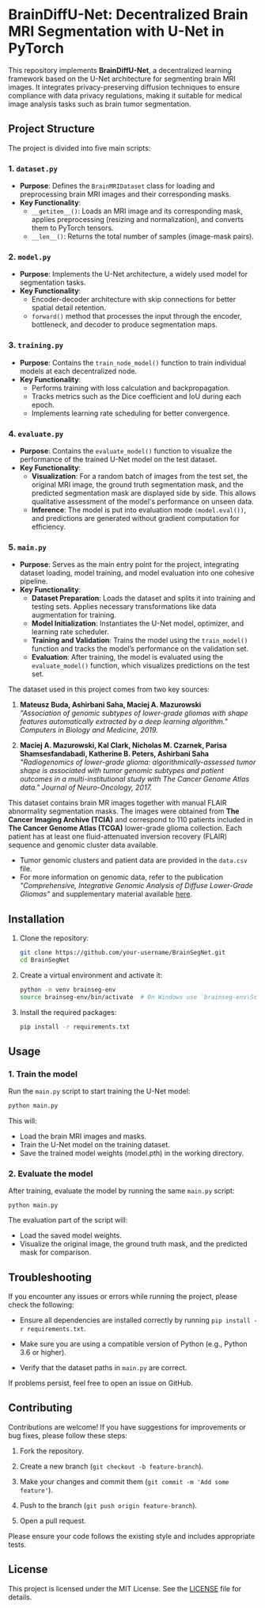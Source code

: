 # BrainDiffU-Net: Decentralized Brain MRI Segmentation with U-Net in PyTorch

This repository implements **BrainDiffU-Net**, a decentralized learning framework based on the U-Net architecture for segmenting brain MRI images. It integrates privacy-preserving diffusion techniques to ensure compliance with data privacy regulations, making it suitable for medical image analysis tasks such as brain tumor segmentation.

## Project Structure

The project is divided into five main scripts:

### 1. `dataset.py`
   - **Purpose**: Defines the `BrainMRIDataset` class for loading and preprocessing brain MRI images and their corresponding masks.
   - **Key Functionality**:
     - `__getitem__()`: Loads an MRI image and its corresponding mask, applies preprocessing (resizing and normalization), and converts them to PyTorch tensors.
     - `__len__()`: Returns the total number of samples (image-mask pairs).
       
### 2. `model.py`
   - **Purpose**: Implements the U-Net architecture, a widely used model for segmentation tasks.
   - **Key Functionality**:
     - Encoder-decoder architecture with skip connections for better spatial detail retention.
     - `forward()` method that processes the input through the encoder, bottleneck, and decoder to produce segmentation maps.


### 3. `training.py`
   - **Purpose**: Contains the `train_node_model()` function to train individual models at each decentralized node.
   - **Key Functionality**:
     - Performs training with loss calculation and backpropagation.
     - Tracks metrics such as the Dice coefficient and IoU during each epoch.
     - Implements learning rate scheduling for better convergence.

### 4. `evaluate.py`
   - **Purpose**: Contains the `evaluate_model()` function to visualize the performance of the trained U-Net model on the test dataset.
   - **Key Functionality**:
     - **Visualization**: For a random batch of images from the test set, the original MRI image, the ground truth segmentation mask, and the predicted segmentation mask are displayed side by side. This allows qualitative assessment of the model's performance on unseen data.
     - **Inference**: The model is put into evaluation mode `(model.eval())`, and predictions are generated without gradient computation for efficiency.


### 5. `main.py`
   - **Purpose**: Serves as the main entry point for the project, integrating dataset loading, model training, and model evaluation into one cohesive pipeline.
   - **Key Functionality**:
     - **Dataset Preparation**: Loads the dataset and splits it into training and testing sets. Applies necessary transformations like data augmentation for training.
     - **Model Initialization**: Instantiates the U-Net model, optimizer, and learning rate scheduler.
     - **Training and Validation**: Trains the model using the `train_model()` function and tracks the model’s performance on the validation set.
     - **Evaluation**: After training, the model is evaluated using the `evaluate_model()` function, which visualizes predictions on the test set.

The dataset used in this project comes from two key sources:

1. **Mateusz Buda, Ashirbani Saha, Maciej A. Mazurowski**  
   _"Association of genomic subtypes of lower-grade gliomas with shape features automatically extracted by a deep learning algorithm." Computers in Biology and Medicine, 2019._

2. **Maciej A. Mazurowski, Kal Clark, Nicholas M. Czarnek, Parisa Shamsesfandabadi, Katherine B. Peters, Ashirbani Saha**  
   _"Radiogenomics of lower-grade glioma: algorithmically-assessed tumor shape is associated with tumor genomic subtypes and patient outcomes in a multi-institutional study with The Cancer Genome Atlas data." Journal of Neuro-Oncology, 2017._

This dataset contains brain MR images together with manual FLAIR abnormality segmentation masks. The images were obtained from **The Cancer Imaging Archive (TCIA)** and correspond to 110 patients included in **The Cancer Genome Atlas (TCGA)** lower-grade glioma collection. Each patient has at least one fluid-attenuated inversion recovery (FLAIR) sequence and genomic cluster data available.

- Tumor genomic clusters and patient data are provided in the `data.csv` file.
- For more information on genomic data, refer to the publication _"Comprehensive, Integrative Genomic Analysis of Diffuse Lower-Grade Gliomas"_ and supplementary material available [here](https://www.nejm.org/doi/full/10.1056/NEJMoa1402121).




## Installation

1. Clone the repository:
    ```bash
    git clone https://github.com/your-username/BrainSegNet.git
    cd BrainSegNet
    ```

2. Create a virtual environment and activate it:
    ```bash
    python -m venv brainseg-env
    source brainseg-env/bin/activate  # On Windows use `brainseg-env\Scripts\activate`
    ```

3. Install the required packages:
    ```bash
    pip install -r requirements.txt
    ```

## Usage

### 1. Train the model

Run the `main.py` script to start training the U-Net model:
```bash
python main.py
```

This will:
- Load the brain MRI images and masks.
- Train the U-Net model on the training dataset.
- Save the trained model weights (model.pth) in the working directory.
  
### 2. Evaluate the model
After training, evaluate the model by running the same `main.py` script:
```
python main.py
```

The evaluation part of the script will:
- Load the saved model weights.
- Visualize the original image, the ground truth mask, and the predicted mask for comparison.

## Troubleshooting

If you encounter any issues or errors while running the project, please check the following:

- Ensure all dependencies are installed correctly by running `pip install -r requirements.txt`.
  
- Make sure you are using a compatible version of Python (e.g., Python 3.6 or higher).
 
- Verify that the dataset paths in `main.py` are correct.

If problems persist, feel free to open an issue on GitHub.

## Contributing

Contributions are welcome! If you have suggestions for improvements or bug fixes, please follow these steps:

1. Fork the repository.

2. Create a new branch (`git checkout -b feature-branch`).

3. Make your changes and commit them (`git commit -m 'Add some feature'`).

4. Push to the branch (`git push origin feature-branch`).

5. Open a pull request.

Please ensure your code follows the existing style and includes appropriate tests.

## License

This project is licensed under the MIT License. See the [LICENSE](LICENSE.txt) file for details.

